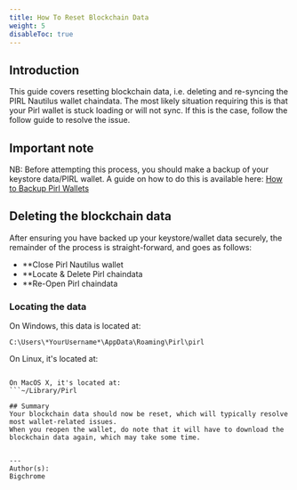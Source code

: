 ```yaml
---
title: How To Reset Blockchain Data
weight: 5
disableToc: true
---
```




## Introduction
This guide covers resetting blockchain data, i.e. deleting and re-syncing the PIRL Nautilus wallet chaindata.
The most likely situation requiring this is that your Pirl wallet is stuck loading or will not sync.
If this is the case, follow the follow guide to resolve the issue.

## Important note
NB: Before attempting this process, you should make a backup of your keystore data/PIRL wallet. A guide on how to do this is available here: [How to Backup Pirl Wallets](https://docs.pirl.io/en/wallets/backup-pirl-wallets/)

## Deleting the blockchain data
After ensuring you have backed up your keystore/wallet data securely, the remainder of the process is straight-forward, and goes as follows:

 * **Close Pirl Nautilus wallet
 * **Locate & Delete Pirl chaindata
 * **Re-Open Pirl chaindata


### Locating the data
On Windows, this data is located at:

```C:\Users\*YourUsername*\AppData\Roaming\Pirl\pirl```

On Linux, it's located at:
```~/.pirl

On MacOS X, it's located at:
```~/Library/Pirl

## Summary
Your blockchain data should now be reset, which will typically resolve most wallet-related issues.
When you reopen the wallet, do note that it will have to download the blockchain data again, which may take some time.


---
Author(s):
Bigchrome
